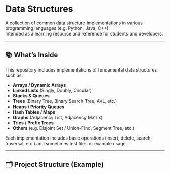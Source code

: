 # Data Structures

A collection of common data structure implementations in various programming languages (e.g. Python, Java, C++).  
Intended as a learning resource and reference for students and developers.

---

## 📚 What’s Inside

This repository includes implementations of fundamental data structures such as:

- **Arrays / Dynamic Arrays**  
- **Linked Lists** (Singly, Doubly, Circular)  
- **Stacks & Queues**  
- **Trees** (Binary Tree, Binary Search Tree, AVL, etc.)  
- **Heaps / Priority Queues**  
- **Hash Tables / Maps**  
- **Graphs** (Adjacency List, Adjacency Matrix)  
- **Tries / Prefix Trees**  
- **Others** (e.g. Disjoint Set / Union-Find, Segment Tree, etc.)

Each implementation includes basic operations (insert, delete, search, traversal, etc.) and sometimes test files or example usage.

---

## 🗂 Project Structure (Example)

